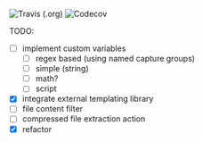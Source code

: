 ![Travis (.org)](https://img.shields.io/travis/cbr9/alfred)
![Codecov](https://img.shields.io/codecov/c/github/cbr9/alfred)

TODO:
- [ ] implement custom variables
  - [ ] regex based (using named capture groups)
  - [ ] simple (string)
  - [ ] math?
  - [ ] script 
- [x] integrate external templating library
- [ ] file content filter
- [ ] compressed file extraction action
- [x] refactor 